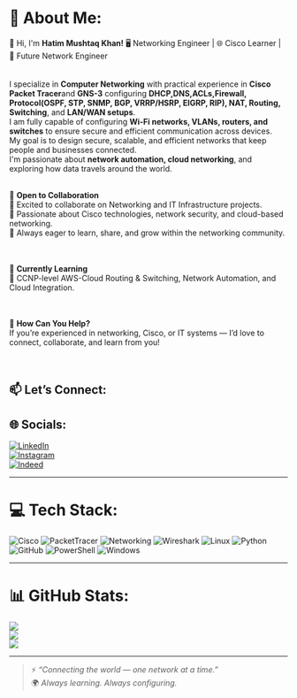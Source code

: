 # 💫 About Me:
👋 Hi, I'm **Hatim Mushtaq Khan!** 🖥️ Networking Engineer | 🌐 Cisco Learner | 🚀 Future Network Engineer  
<br><br>
I specialize in **Computer Networking** with practical experience in **Cisco Packet Tracer**and **GNS-3** configuring **DHCP,DNS,ACLs,Firewall, Protocol(OSPF, STP, SNMP, BGP, VRRP/HSRP, EIGRP, RIP), NAT, Routing, Switching**, and **LAN/WAN setups**.  
I am fully capable of configuring **Wi-Fi networks, VLANs, routers, and switches** to ensure secure and efficient communication across devices.  
My goal is to design secure, scalable, and efficient networks that keep people and businesses connected.  
I'm passionate about **network automation, cloud networking**, and exploring how data travels around the world.
<br><br>

👥 **Open to Collaboration**  
🔹 Excited to collaborate on Networking and IT Infrastructure projects.  
🔹 Passionate about Cisco technologies, network security, and cloud-based networking.  
🔹 Always eager to learn, share, and grow within the networking community.  
<br><br>

🌱 **Currently Learning**  
📌 CCNP-level AWS-Cloud Routing & Switching, Network Automation, and Cloud Integration.  
<br><br>

🚀 **How Can You Help?**  
If you’re experienced in networking, Cisco, or IT systems — I’d love to connect, collaborate, and learn from you!  
<br><br>

📫 **Let’s Connect:**
---

## 🌐 Socials:
[![LinkedIn](https://img.shields.io/badge/LinkedIn-%230077B5.svg?logo=linkedin&logoColor=white)](https://www.linkedin.com/in/sardar-hatim-mushtaq-khan-0aa776264/)  
[![Instagram](https://img.shields.io/badge/Instagram-%23E4405F.svg?logo=Instagram&logoColor=white)](instagram.com/sardar_hatim_sudhozai/)  
[![Indeed](https://img.shields.io/badge/Indeed-%230054E1.svg?logo=indeed&logoColor=white)](https://profile.indeed.com/?hl=en_PK&co=PK&from=gnav-jobseeker-profile--profile-one-frontend)

---

# 💻 Tech Stack:
![Cisco](https://img.shields.io/badge/Cisco-%23049fd9.svg?style=for-the-badge&logo=cisco&logoColor=white)
![PacketTracer](https://img.shields.io/badge/Cisco%20Packet%20Tracer-%23049fd9.svg?style=for-the-badge&logo=cisco&logoColor=white)
![Networking](https://img.shields.io/badge/Networking-%23007ACC.svg?style=for-the-badge&logo=internetexplorer&logoColor=white)
![Wireshark](https://img.shields.io/badge/Wireshark-%231679A7.svg?style=for-the-badge&logo=wireshark&logoColor=white)
![Linux](https://img.shields.io/badge/Linux-%23FCC624.svg?style=for-the-badge&logo=linux&logoColor=black)
![Python](https://img.shields.io/badge/Python-%233776AB.svg?style=for-the-badge&logo=python&logoColor=yellow)
![GitHub](https://img.shields.io/badge/GitHub-%23121011.svg?style=for-the-badge&logo=github&logoColor=white)
![PowerShell](https://img.shields.io/badge/PowerShell-%235391FE.svg?style=for-the-badge&logo=powershell&logoColor=white)
![Windows](https://img.shields.io/badge/Windows-%230078D6.svg?style=for-the-badge&logo=windows&logoColor=white)

---

# 📊 GitHub Stats:
![](https://github-readme-stats.vercel.app/api?username=YOUR-GITHUB-USERNAME&theme=blue_navy&hide_border=false&include_all_commits=false&count_private=false)<br/>
![](https://nirzak-streak-stats.vercel.app/?user=YOUR-GITHUB-USERNAME&theme=blue_navy&hide_border=false)<br/>
![](https://github-readme-stats.vercel.app/api/top-langs/?username=YOUR-GITHUB-USERNAME&theme=blue_navy&hide_border=false&layout=compact)

---

> ⚡ *“Connecting the world — one network at a time.”*  
> 🌍 *Always learning. Always configuring.*  

<!-- Proudly created by Hatim Mushtaq Khan -->

